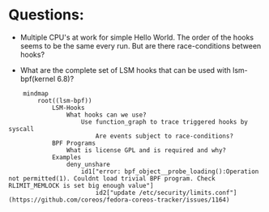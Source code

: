 # Questions:
* Multiple CPU's at work for simple Hello World. The order of the hooks seems to be the same every run. But are there race-conditions between hooks?

* What are the complete set of LSM hooks that can be used with lsm-bpf(kernel 6.8)?

``` mermaid
    mindmap
        root((lsm-bpf))
            LSM-Hooks
                What hooks can we use?
                    Use function_graph to trace triggered hooks by syscall
                        Are events subject to race-conditions?
            BPF Programs
                What is license GPL and is required and why?
            Examples
                deny_unshare
                    id1["error: bpf_object__probe_loading():Operation not permitted(1). Couldnt load trivial BPF program. Check RLIMIT_MEMLOCK is set big enough value"]
                        id2["update /etc/security/limits.conf"](https://github.com/coreos/fedora-coreos-tracker/issues/1164)

```